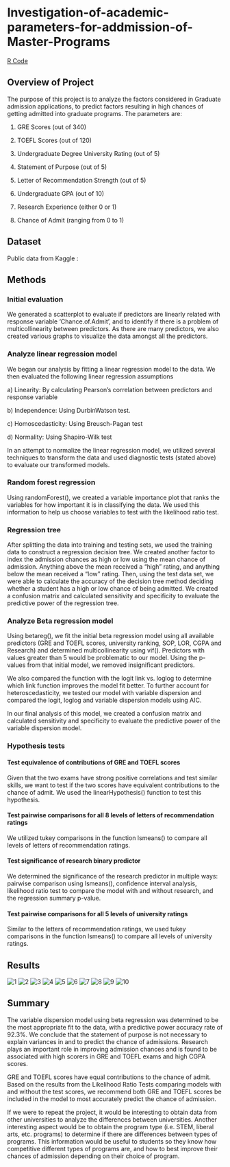 # Investigation-of-academic-parameters-for-addmission-of-Master-Programs

[R Code](https://github.com/lindaxie7/Investigation-of-parameters-for-addmission-of-Master-Programs-/blob/main/R%20scripts.Rmd)

## Overview of Project
The purpose of this project is to analyze the factors considered in Graduate admission applications, to predict factors resulting in high chances of getting admitted into graduate programs. The parameters are: 

1.	GRE Scores (out of 340)

2.	TOEFL Scores (out of 120)

3.	Undergraduate Degree University Rating (out of 5)

4.	Statement of Purpose (out of 5)

5.	Letter of Recommendation Strength (out of 5)

6.	Undergraduate GPA (out of 10)

7.	Research Experience (either 0 or 1)

8.	Chance of Admit (ranging from 0 to 1)

## Dataset

Public data from Kaggle : 

## Methods

### Initial evaluation
We generated a scatterplot to evaluate if predictors are linearly related with response variable ‘Chance.of.Admit’, and to identify if there is a problem of multicollinearity between predictors. As there are many predictors, we also created various graphs to visualize the data amongst all the predictors. 

### Analyze linear regression model
We began our analysis by fitting a linear regression model to the data. We then evaluated the following linear regression assumptions 

a)	Linearity: By calculating Pearson’s correlation between predictors and response variable

b)	Independence: Using DurbinWatson test.

c)	Homoscedasticity: Using Breusch-Pagan test

d)	Normality: Using Shapiro-Wilk test

In an attempt to normalize the linear regression model, we utilized several techniques to transform the data and used diagnostic tests (stated above) to evaluate our transformed models. 

### Random forest regression 
Using randomForest(), we created a variable importance plot that ranks the variables for how important it is in classifying the data. We used this information to help us choose variables to test with the likelihood ratio test. 

### Regression tree
After splitting the data into training and testing sets, we used the training data to construct a regression decision tree. We created another factor to index the admission chances as high or low using the mean chance of admission. Anything above the mean received a “high” rating, and anything below the mean received a “low” rating. Then, using the test data set, we were able to calculate the accuracy of the decision tree method deciding whether a student has a high or low chance of being admitted. We created a confusion matrix and calculated sensitivity and specificity to evaluate the predictive power of the regression tree.

### Analyze Beta regression model
Using betareg(), we fit the initial beta regression model using all available predictors (GRE and TOEFL scores, university ranking, SOP, LOR, CGPA and Research) and determined multicollinearity using vif(). Predictors with values greater than 5 would be problematic to our model. Using the p-values from that initial model, we removed insignificant predictors. 

We also compared the function with the logit link vs. loglog to determine which link function improves the model fit better. To further account for heteroscedasticity, we tested our model with variable dispersion and compared the logit, loglog and variable dispersion models using AIC. 

In our final analysis of this model, we created a confusion matrix and calculated sensitivity and specificity to evaluate the predictive power of the variable dispersion model. 

### Hypothesis tests
#### Test equivalence of contributions of GRE and TOEFL scores
Given that the two exams have strong positive correlations and test similar skills, we want to test if the two scores have equivalent contributions to the chance of admit. We used the linearHypothesis() function to test this hypothesis.

#### Test pairwise comparisons for all 8 levels of letters of recommendation ratings 
We utilized tukey comparisons in the function lsmeans() to compare all levels of letters of recommendation ratings. 

#### Test significance of research binary predictor 
We determined the significance of the research predictor in multiple ways: pairwise comparison using lsmeans(), confidence interval analysis, likelihood ratio test to compare the model with and without research, and the regression summary p-value.

#### Test pairwise comparisons for all 5 levels of university ratings 
Similar to the letters of recommendation ratings, we used tukey comparisons in the function lsmeans() to compare all levels of university ratings. 


## Results

![1](https://user-images.githubusercontent.com/38533045/219442623-7f199ec8-abef-43eb-8c97-825a9a043135.png)
![2](https://user-images.githubusercontent.com/38533045/219442629-bf15a4e1-5256-4006-90a4-1926cfe2e698.png)
![3](https://user-images.githubusercontent.com/38533045/219442630-1dbf9fd9-ef47-44f6-997d-002c0bbc99ae.png)
![4](https://user-images.githubusercontent.com/38533045/219442633-b6316d13-19de-4bb0-a94f-06d43fd4ed84.png)
![5](https://user-images.githubusercontent.com/38533045/219442634-948bc414-a475-4b5c-8344-e3653661049e.png)
![6](https://user-images.githubusercontent.com/38533045/219442635-4b43c5b4-7d52-488c-bc69-dea89612d531.png)
![7](https://user-images.githubusercontent.com/38533045/219442639-4e638504-fca3-4175-ae60-5269f3d0aae4.png)
![8](https://user-images.githubusercontent.com/38533045/219442642-aa17a254-0d4c-4e82-afa5-aa19e7c6df78.png)
![9](https://user-images.githubusercontent.com/38533045/219442643-5ea20d64-9196-47a6-84c4-1bdb22583050.png)
![10](https://user-images.githubusercontent.com/38533045/219442644-23689237-46f4-471b-ba0d-195d95a0a8ef.png)




## Summary

The variable dispersion model using beta regression was determined to be the most appropriate fit to the data, with a predictive power accuracy rate of 92.3%. We conclude that the statement of purpose is not necessary to explain variances in and to predict the chance of admissions. Research plays an important role in improving admission chances and is found to be associated with high scorers in GRE and TOEFL exams and high CGPA scores.

GRE and TOEFL scores have equal contributions to the chance of admit. Based on the results from the Likelihood Ratio Tests comparing models with and without the test scores, we recommend both GRE and TOEFL scores be included in the model to most accurately predict the chance of admission. 

If we were to repeat the project, it would be interesting to obtain data from other universities to analyze the differences between universities. Another interesting aspect would be to obtain the program type (i.e. STEM, liberal arts, etc. programs) to determine if there are differences between types of programs. This information would be useful to students so they know how competitive different types of programs are, and how to best improve their chances of admission depending on their choice of program.



 



